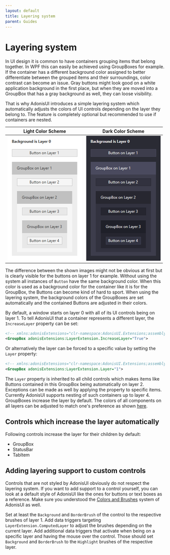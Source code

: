 ```yaml
---
layout: default
title: Layering system
parent: Guides
---
```


# Layering system

In UI design it is common to have containers grouping items that belong together. In WPF this can easily be achieved using GroupBoxes for example. If the container has a different background color assigned to better differentiate between the grouped items and their surroundings, color contrast can become an issue. Gray buttons might look good on a white application background in the first place, but when they are moved into a GroupBox that has a gray background as well, they can loose visibility.

That is why AdonisUI introduces a simple layering system which automatically adjusts the colors of UI controls depending on the layer they belong to. The feature is completely optional but recommended to use if containers are nested.

| Light Color Scheme                                                                           | Dark Color Scheme                                                                          |
| -------------------------------------------------------------------------------------------- | ------------------------------------------------------------------------------------------ |
| ![Layering system turned on in light color scheme](../../img/adonis-demo-layer-on-light.png) | ![Layering system turned on in dark color scheme](../../img/adonis-demo-layer-on-dark.png) |

The difference between the shown images might not be obvious at first but is clearly visible for the buttons on layer 1 for example. Without using the system all instances of `Button` have the same background color. When this color is used as a background color for the container like it is for the GroupBox, the Buttons can become kind of hard to sport. When using the layering system, the background colors of the GroupBoxes are set automatically and the contained Buttons are adjusted in their colors.

By default, a window starts on layer 0 with all of its UI controls being on layer 1. To tell AdonisUI that a container represents a different layer, the `IncreaseLayer` property can be set:

```xml
<!-- xmlns:adonisExtensions="clr-namespace:AdonisUI.Extensions;assembly=AdonisUI" -->
<GroupBox adonisExtensions:LayerExtension.IncreaseLayer="True">
```

Or alternatively the layer can be forced to a specific value by setting the `Layer` property:

```xml
<!-- xmlns:adonisExtensions="clr-namespace:AdonisUI.Extensions;assembly=AdonisUI" -->
<GroupBox adonisExtensions:LayerExtension.Layer="1">
```

The `Layer` property is inherited to all child controls which makes items like Buttons contained in this GroupBox being automatically on layer 2. Exceptions can be made as well by applying the property to specific items. Currently AdonisUI supports nesting of such containers up to layer 4. GroupBoxes increase the layer by default. The colors of all components on all layers can be adjusted to match one's preference as shown [here](colors-and-brushes.md#overriding-colors).

## Controls which increase the layer automatically

Following controls increase the layer for their children by default:

- GroupBox
- StatusBar
- TabItem

## Adding layering support to custom controls

Controls that are not styled by AdonisUI obviously do not respect the layering system. If you want to add support to a control yourself, you can look at a default style of AdonisUI like the ones for buttons or text boxes as a reference. Make sure you understood the [Colors and Brushes](colors-and-brushes.md) system of AdonisUI as well.

Set at least the `Background` and `BorderBrush` of the control to the respective brushes of layer 1. Add data triggers targeting `LayerExtension.ComputedLayer` to adjust the brushes depending on the current layer. Add additional data triggers that activate when being on a specific layer and having the mouse over the control. Those should set `Background` and `BorderBrush` to the `Highlight` brushes of the respective layer.